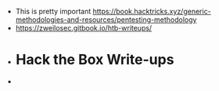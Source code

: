- This is pretty important https://book.hacktricks.xyz/generic-methodologies-and-resources/pentesting-methodology
- https://zweilosec.gitbook.io/htb-writeups/
- # Hack the Box Write-ups
-